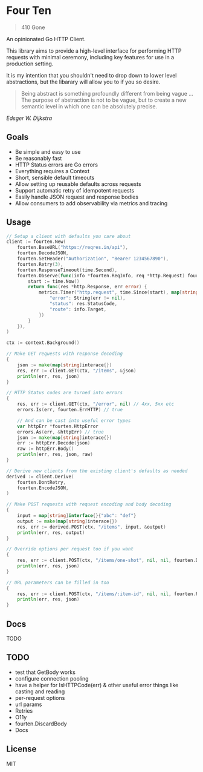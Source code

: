 # Four Ten

> 410 Gone

An opinionated Go HTTP Client.

This library aims to provide a high-level interface for performing HTTP requests with minimal ceremony,
including key features for use in a production setting.

It is my intention that you shouldn't need to drop down to lower level abstractions,
but the libarary will allow you to if you so desire. 

> Being abstract is something profoundly different from being vague …
> The purpose of abstraction is not to be vague,
> but to create a new semantic level in which one can be absolutely precise. 

*Edsger W. Dijkstra*

## Goals

- Be simple and easy to use
- Be reasonably fast
- HTTP Status errors are Go errors
- Everything requires a Context
- Short, sensible default timeouts
- Allow setting up reusable defaults across requests
- Support automatic retry of idempotent requests
- Easily handle JSON request and response bodies
- Allow consumers to add observability via metrics and tracing

## Usage

```go
// Setup a client with defaults you care about
client := fourten.New(
    fourten.BaseURL("https://reqres.in/api"),
    fourten.DecodeJSON,
    fourten.SetHeader("Authorization", "Bearer 1234567890"),
    fourten.Retry(3),
    fourten.ResponseTimeout(time.Second),
    fourten.Observe(func(info *fourten.ReqInfo, req *http.Request) fourten.ResponseObserver {
        start := time.Now()
        return func(res *http.Response, err error) {
            metrics.Timer("http.request", time.Since(start), map[string]string{
                "error": String(err != nil),
                "status": res.StatusCode,
                "route": info.Target,
            })
        }
    }),
)

ctx := context.Background()

// Make GET requests with response decoding
{
    json := make(map[string]interace{})
    res, err := client.GET(ctx, "/items", &json)
    println(err, res, json)
}

// HTTP Status codes are turned into errors
{
    res, err := client.GET(ctx, "/error", nil) // 4xx, 5xx etc
    errors.Is(err, fourten.ErrHTTP) // true

    // And can be cast into useful error types
    var httpErr *fourten.HttpError
    errors.As(err, &httpErr) // true
    json := make(map[string]interace{})
    err := httpErr.Decode(json)
    raw := httpErr.Body()
    println(err, res, json, raw)
}

// Derive new clients from the existing client's defaults as needed
derived := client.Derive(
    fourten.DontRetry,
    fourten.EncodeJSON,
)

// Make POST requests with request encoding and body decoding
{
    input = map[string]interface{}{"abc": "def"}
    output := make(map[string]interace{})
    res, err := derived.POST(ctx, "/items", input, &output)
    println(err, res, output)
}

// Override options per request too if you want
{
    res, err := client.POST(ctx, "/items/one-shot", nil, nil, fourten.DontRetry)
    println(err, res, json)
}

// URL parameters can be filled in too
{
    res, err := client.POST(ctx, "/items/:item-id", nil, nil, fourten.Param("item-id", "123456"))
    println(err, res, json)
}
```

## Docs

TODO

## TODO

* test that GetBody works
* configure connection pooling
* have a helper for IsHTTPCode(err) & other useful error things like casting and reading
* per-request options
* url params
* Retries
* O11y
* fourten.DiscardBody
* Docs

## License

MIT
